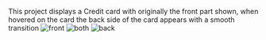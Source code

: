 This project displays a Credit card with originally the front part shown, when hovered on the card the back side of the card appears with a smooth transition
![front](https://github.com/Prachi1Modak/WebD/assets/123183519/51409f4a-d619-4790-b3eb-ae209723f636)
![both](https://github.com/Prachi1Modak/WebD/assets/123183519/e786d6de-da38-4583-99ef-7c68a3691d53)
![back](https://github.com/Prachi1Modak/WebD/assets/123183519/aca74eda-a09e-4aef-b317-20f0c9e3ec80)
